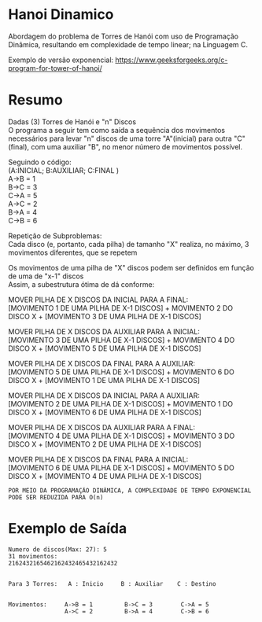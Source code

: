 # Hanoi Dinamico  
  
Abordagem do problema de Torres de Hanói com uso de Programação Dinâmica,
resultando em complexidade de tempo linear; na Linguagem C.
 
Exemplo de versão exponencial: https://www.geeksforgeeks.org/c-program-for-tower-of-hanoi/  
    
# Resumo  

Dadas (3) Torres de Hanói e "n" Discos  
O programa a seguir tem como saída a sequência dos movimentos necessários para levar "n" discos 
de uma torre "A"(inicial) para outra "C"(final), com uma auxiliar "B", no menor número de movimentos possível.    
  
Seguindo o código:  
(A:INICIAL; B:AUXILIAR; C:FINAL )    
A->B = 1    
B->C = 3                        
C->A = 5  
A->C = 2         
B->A = 4          
C->B = 6    
  
Repetição de Subproblemas:  
Cada disco (e, portanto, cada pilha) de tamanho "X" realiza, no máximo, 3 movimentos diferentes, que se repetem  
  
Os movimentos de uma pilha de "X" discos podem ser definidos em função de uma de "x-1" discos   
Assim, a subestrutura ótima de dá conforme:  
  
 MOVER PILHA DE X DISCOS DA INICIAL PARA A FINAL:  
 [MOVIMENTO 1 DE UMA PILHA DE X-1 DISCOS] + MOVIMENTO 2 DO DISCO X + [MOVIMENTO 3 DE UMA PILHA DE X-1 DISCOS]  
  
 MOVER PILHA DE X DISCOS DA AUXILIAR PARA A INICIAL:  
 [MOVIMENTO 3 DE UMA PILHA DE X-1 DISCOS] + MOVIMENTO 4 DO DISCO X + [MOVIMENTO 5 DE UMA PILHA DE X-1 DISCOS]  
  
 MOVER PILHA DE X DISCOS DA FINAL PARA A AUXILIAR:  
 [MOVIMENTO 5 DE UMA PILHA DE X-1 DISCOS] + MOVIMENTO 6 DO DISCO X + [MOVIMENTO 1 DE UMA PILHA DE X-1 DISCOS]  
  
 MOVER PILHA DE X DISCOS DA INICIAL PARA A AUXILIAR:  
 [MOVIMENTO 2 DE UMA PILHA DE X-1 DISCOS] + MOVIMENTO 1 DO DISCO X + [MOVIMENTO 6 DE UMA PILHA DE X-1 DISCOS]  
  
 MOVER PILHA DE X DISCOS DA AUXILIAR PARA A FINAL:  
 [MOVIMENTO 4 DE UMA PILHA DE X-1 DISCOS] + MOVIMENTO 3 DO DISCO X + [MOVIMENTO 2 DE UMA PILHA DE X-1 DISCOS]  
  
 MOVER PILHA DE X DISCOS DA FINAL PARA A INICIAL:  
 [MOVIMENTO 6 DE UMA PILHA DE X-1 DISCOS] + MOVIMENTO 5 DO DISCO X + [MOVIMENTO 4 DE UMA PILHA DE X-1 DISCOS]  
    
  
  
    POR MEIO DA PROGRAMAÇÃO DINÂMICA, A COMPLEXIDADE DE TEMPO EXPONENCIAL PODE SER REDUZIDA PARA O(n)  
  
# Exemplo de Saída  
```  
Numero de discos(Max: 27): 5  
31 movimentos:  
2162432165462162432465432162432  
  
  
Para 3 Torres:   A : Inicio     B : Auxiliar    C : Destino  
  
  
Movimentos:     A->B = 1         B->C = 3        C->A = 5  
                A->C = 2         B->A = 4        C->B = 6  
```  
  
